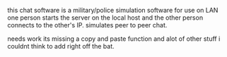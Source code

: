 this chat software is a military/police simulation software for use on LAN
one person starts the server on the local host and the other person connects to the other's IP.
simulates peer to peer chat.

needs work its missing a copy and paste function and alot of other stuff i couldnt think to add right off the bat.
